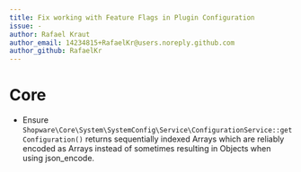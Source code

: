 ```yaml
---
title: Fix working with Feature Flags in Plugin Configuration
issue: -
author: Rafael Kraut
author_email: 14234815+RafaelKr@users.noreply.github.com
author_github: RafaelKr
---
```

# Core
* Ensure `Shopware\Core\System\SystemConfig\Service\ConfigurationService::getConfiguration()` returns sequentially
  indexed Arrays which are reliably encoded as Arrays instead of sometimes resulting in Objects when using json_encode.
